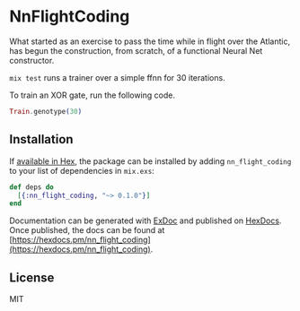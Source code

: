 # NnFlightCoding

What started as an exercise to pass the time while in flight over the Atlantic, has begun the construction,
from scratch, of a functional Neural Net constructor.

`mix test` runs a trainer over a simple ffnn for 30 iterations.

To train an XOR gate, run the following code.
```elixir
Train.genotype(30)
```

## Installation

If [available in Hex](https://hex.pm/docs/publish), the package can be installed
by adding `nn_flight_coding` to your list of dependencies in `mix.exs`:

```elixir
def deps do
  [{:nn_flight_coding, "~> 0.1.0"}]
end
```

Documentation can be generated with [ExDoc](https://github.com/elixir-lang/ex_doc)
and published on [HexDocs](https://hexdocs.pm). Once published, the docs can
be found at [https://hexdocs.pm/nn_flight_coding](https://hexdocs.pm/nn_flight_coding).

## License

MIT


